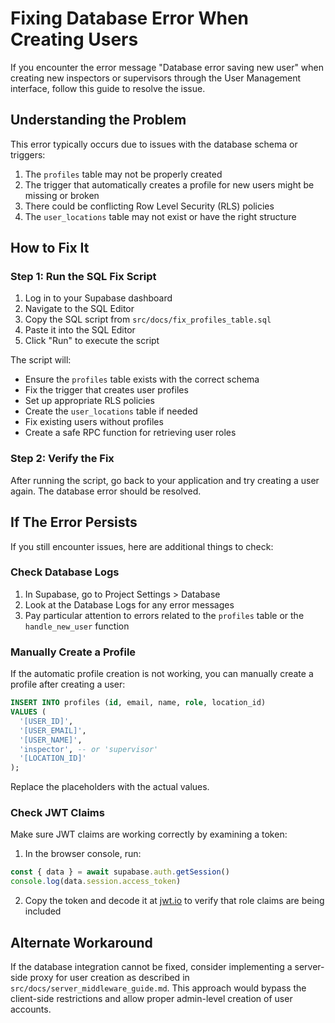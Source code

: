 # Fixing Database Error When Creating Users

If you encounter the error message "Database error saving new user" when creating new inspectors or supervisors through the User Management interface, follow this guide to resolve the issue.

## Understanding the Problem

This error typically occurs due to issues with the database schema or triggers:

1. The `profiles` table may not be properly created
2. The trigger that automatically creates a profile for new users might be missing or broken
3. There could be conflicting Row Level Security (RLS) policies
4. The `user_locations` table may not exist or have the right structure

## How to Fix It

### Step 1: Run the SQL Fix Script

1. Log in to your Supabase dashboard 
2. Navigate to the SQL Editor
3. Copy the SQL script from `src/docs/fix_profiles_table.sql`
4. Paste it into the SQL Editor
5. Click "Run" to execute the script

The script will:
- Ensure the `profiles` table exists with the correct schema
- Fix the trigger that creates user profiles
- Set up appropriate RLS policies
- Create the `user_locations` table if needed
- Fix existing users without profiles
- Create a safe RPC function for retrieving user roles

### Step 2: Verify the Fix

After running the script, go back to your application and try creating a user again. The database error should be resolved.

## If The Error Persists

If you still encounter issues, here are additional things to check:

### Check Database Logs

1. In Supabase, go to Project Settings > Database
2. Look at the Database Logs for any error messages
3. Pay particular attention to errors related to the `profiles` table or the `handle_new_user` function

### Manually Create a Profile

If the automatic profile creation is not working, you can manually create a profile after creating a user:

```sql
INSERT INTO profiles (id, email, name, role, location_id)
VALUES (
  '[USER_ID]',
  '[USER_EMAIL]',
  '[USER_NAME]',
  'inspector', -- or 'supervisor'
  '[LOCATION_ID]'
);
```

Replace the placeholders with the actual values.

### Check JWT Claims

Make sure JWT claims are working correctly by examining a token:

1. In the browser console, run:
```javascript
const { data } = await supabase.auth.getSession()
console.log(data.session.access_token)
```

2. Copy the token and decode it at [jwt.io](https://jwt.io/) to verify that role claims are being included

## Alternate Workaround

If the database integration cannot be fixed, consider implementing a server-side proxy for user creation as described in `src/docs/server_middleware_guide.md`. This approach would bypass the client-side restrictions and allow proper admin-level creation of user accounts. 